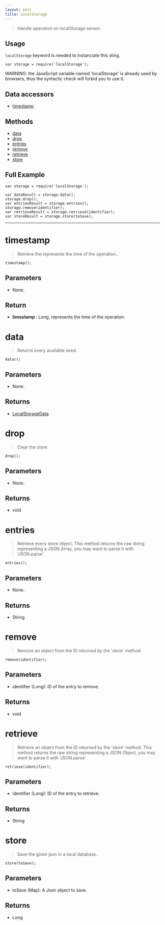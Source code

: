 ```yaml
---
layout: post
title: LocalStorage
---
```


> Handle operation on localStorage sensor.

Usage
-----

`localStorage` keyword is needed to instanciate this sting.

    var storage = require('localStorage');

<div class="alert alert-warning" role="warning">WARNING: the JavaScript variable named 'localStorage' is already used by browsers, thus the syntactic check will forbid you to use it.</div>

Data accessors
--------------

- [timestamp](#timestamp)

Methods
-------

- [data](#data)
- [drop](#drop)
- [entries](#entries)
- [remove](#remove)
- [retrieve](#retrieve)
- [store](#store)

Full Example
------------

    var storage = require('localStorage');

    var dataResult = storage.data();
    storage.drop();
    var entriesResult = storage.entries();
    storage.remove(identifier);
    var retrieveResult = storage.retrieve(identifier);
    var storeResult = storage.store(toSave);




---


timestamp
=========

> Retrieve the represents the time of the operation..

    timestamp();

Parameters
----------

- None.

Return
------

- __timestamp__ : Long, represents the time of the operation.




data
====

> Returns every available seed.

    data();

Parameters
----------

- None.
 
Returns
-------
- [LocalStorageData](localStorageData.html)

drop
====

> Clear the store.

    drop();

Parameters
----------

- None.
 
Returns
-------
- void

entries
=======

> Retrieve every store object. This method returns the raw string representing a JSON Array, you may want to parse it with 'JSON.parse'

    entries();

Parameters
----------

- None.
 
Returns
-------
- String

remove
======

> Remove an object from the ID returned by the 'store' method.

    remove(identifier);

Parameters
----------

- identifier (Long): ID of the entry to remove.
 
Returns
-------
- void

retrieve
========

> Retrieve an object from the ID returned by the 'store' method. This method returns the raw string representing a JSON Object, you may want to parse it with 'JSON.parse'

    retrieve(identifier);

Parameters
----------

- identifier (Long): ID of the entry to retrieve.
 
Returns
-------
- String

store
=====

> Save the given json in a local database.

    store(toSave);

Parameters
----------

- toSave (Map): A Json object to save.
 
Returns
-------
- Long
 

